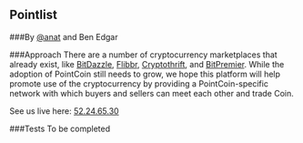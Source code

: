 ## Pointlist
###By [@anat](https://twitter.com/anat_gilboa) and Ben Edgar

###Approach
There are a number of cryptocurrency marketplaces that already exist, like [BitDazzle](https://bitdazzle.com),
 [Flibbr](http://www.flibbr.com), [Cryptothrift](https://cryptothrift.com), and [BitPremier](https://www.bitpremier.com).
 While the adoption of PointCoin still needs to grow, we hope this platform will help promote use of the
 cryptocurrency by providing a PointCoin-specific network with which buyers and sellers can meet each other and trade Coin.

 See us live here: [52.24.65.30](http://52.24.65.30)

###Tests
To be completed


